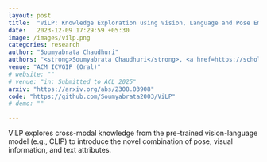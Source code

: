 ```yaml
---
layout: post
title:  "ViLP: Knowledge Exploration using Vision, Language and Pose Embeddings for Video Action Recognition"
date:   2023-12-09 17:29:59 +05:30
image: /images/vilp.png
categories: research
author: "Soumyabrata Chaudhuri"
authors: "<strong>Soumyabrata Chaudhuri</strong>, <a href=https://scholar.google.com/citations?user=8pffuA4AAAAJ&hl=en>Saumik Bhattacharya</a>"
venue: "ACM ICVGIP (Oral)"
# website: ""
# venue: "in: Submitted to ACL 2025"
arxiv: "https://arxiv.org/abs/2308.03908"
code: "https://github.com/Soumyabrata2003/ViLP"
# demo: ""

---
```

ViLP explores cross-modal knowledge from the pre-trained vision-language model (e.g., CLIP) to introduce the novel combination of pose, visual information, and text attributes.
